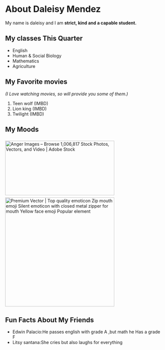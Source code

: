 
<h1>About Daleisy Mendez</h1>
<p>My name is daleisy and I am <b>strict, kind and a capable student.</b></p>

<h2>My classes This Quarter</h2>
<ul>
    <li>English</li>
    <li>Human & Social Biology</li>
    <li>Mathematics</li>
    <li>Agriculture</li>
</ul>
<h2>My Favorite movies</h2>
<em>(I Love watching movies, so will provide you some of them.)</em>
  <ol>
    <li> Teen wolf (IMBD)</li>
    <li>Lion king (IMBD)</li>
    <li> Twilight (IMBD)</li>
  </ol>
  <h2> My Moods</h2>
  <img src="https://t4.ftcdn.net/jpg/09/60/92/01/360_F_960920190_fHc3vClgC6T7ysZMkXdA9zEmJk6I1HDV.jpg" jsaction="" class="sFlh5c FyHeAf iPVvYb" style="max-width: 720px; height: 176px; margin: 6.5px 0px; width: 351px;" alt="Anger Images – Browse 1,006,817 Stock Photos, Vectors, and Video | Adobe  Stock" jsname="kn3ccd" aria-hidden="false">
  <img src="https://encrypted-tbn0.gstatic.com/images?q=tbn:ANd9GcQvBEglJ8a-UzlT_J-UO2DrVgNtINu2MuI9kQh9xEO0j_b8WFEvtGnyuZcfffRS__aC4dM&amp;usqp=CAU" class="sFlh5c FyHeAf" alt="Premium Vector | Top quality emoticon Zip mouth emoji Silent emoticon with  closed metal zipper for mouth Yellow face emoji Popular element" jsname="JuXqh" style="max-width: 360px; height: 352px; margin: 1px 0px; width: 351px;" data-ilt="1739992485229">
  <h2>Fun Facts About My Friends</h2>
  <ul>
    <li>Edwin Palacio:He passes english with grade A ,but math he Has a grade F</li>
    <li>Litsy santana:She cries but also laughs for everything</li>
  </ul>
   
